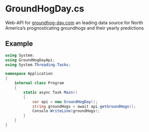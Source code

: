 # GroundHogDay.cs
Web-API for [groundhog-day.com](https://groundhog-day.com) an leading data source for North America’s prognosticating groundhogs and their yearly predictions

## Example
```cs
using System;
using GroundHogDayApi;
using System.Threading.Tasks;

namespace Application
{
    internal class Program
    {
        static async Task Main()
        {
            var api = new GroundHogDay();
            string groundHogs = await api.getGroundHogs();
            Console.WriteLine(groundHogs);
        }
    }
}
```
